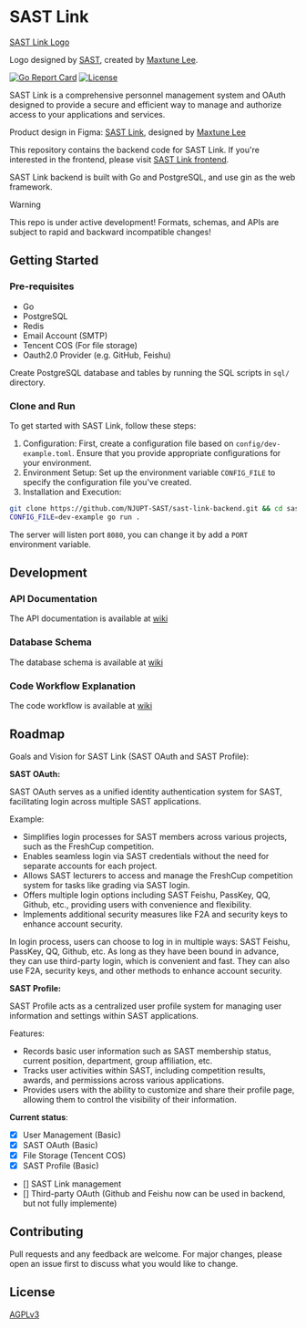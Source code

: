 # SAST Link

[SAST Link Logo](https://aliyun.sastimg.mxte.cc/images/2023/07/02/footera9663bd5ff4b2bad.png)

Logo designed by [SAST](https://sast.fun/), created by [Maxtune Lee](https://github.com/MaxtuneLee).

[![Go Report Card](https://goreportcard.com/badge/github.com/NJUPT-SAST/sast-link-backend)](https://goreportcard.com/report/github.com/NJUPT-SAST/sast-link-backend)
[![License](https://img.shields.io/badge/license-AGPLv3-blue.svg)](https://choosealicense.com/licenses/agpl-3.0/)

SAST Link is a comprehensive personnel management system and OAuth designed to provide a secure and efficient way to manage and authorize access to your applications and services. 

Product design in Figma: [SAST Link](https://www.figma.com/file/IUIoRll3ieYFzJSfJPelDu/sast-link?node-id=0-1&t=rtc1sJfjJ0aTDAkp-0), designed by [Maxtune Lee](https://github.com/MaxtuneLee)

This repository contains the backend code for SAST Link. If you're interested in the frontend, please visit [SAST Link frontend](https://github.com/NJUPT-SAST/sast-link).

SAST Link backend is built with Go and PostgreSQL, and use gin as the web framework.

> [!WARNING]
> This repo is under active development! Formats, schemas, and APIs are subject to rapid and backward incompatible changes!

## Getting Started

### Pre-requisites

- Go
- PostgreSQL
- Redis
- Email Account (SMTP)
- Tencent COS (For file storage)
- Oauth2.0 Provider (e.g. GitHub, Feishu)

Create PostgreSQL database and tables by running the SQL scripts in `sql/` directory.

### Clone and Run

To get started with SAST Link, follow these steps:

1. Configuration: First, create a configuration file based on `config/dev-example.toml`. Ensure that you provide appropriate configurations for your environment.
2. Environment Setup: Set up the environment variable `CONFIG_FILE` to specify the configuration file you've created.
3. Installation and Execution:

```bash
git clone https://github.com/NJUPT-SAST/sast-link-backend.git && cd sast-link-backend
CONFIG_FILE=dev-example go run .
```

The server will listen port `8080`, you can change it by add a `PORT` environment variable.

## Development

### API Documentation

The API documentation is available at [wiki](https://github.com/NJUPT-SAST/sast-link-backend/wiki/Api-Doc)

### Database Schema

The database schema is available at [wiki](https://github.com/NJUPT-SAST/sast-link-backend/wiki/Project-Structure#sql)

### Code Workflow Explanation

The code workflow is available at [wiki](https://github.com/NJUPT-SAST/sast-link-backend/wiki/General)

## Roadmap

Goals and Vision for SAST Link (SAST OAuth and SAST Profile):

**SAST OAuth:**

SAST OAuth serves as a unified identity authentication system for SAST, facilitating login across multiple SAST applications.

Example:

- Simplifies login processes for SAST members across various projects, such as the FreshCup competition.
- Enables seamless login via SAST credentials without the need for separate accounts for each project.
- Allows SAST lecturers to access and manage the FreshCup competition system for tasks like grading via SAST login.
- Offers multiple login options including SAST Feishu, PassKey, QQ, Github, etc., providing users with convenience and flexibility.
- Implements additional security measures like F2A and security keys to enhance account security.

In login process, users can choose to log in in multiple ways: SAST Feishu, PassKey, QQ, Github, etc. As long as they have been bound in advance, they can use third-party login, which is convenient and fast. They can also use F2A, security keys, and other methods to enhance account security.

**SAST Profile:**

SAST Profile acts as a centralized user profile system for managing user information and settings within SAST applications.

Features:

- Records basic user information such as SAST membership status, current position, department, group affiliation, etc.
- Tracks user activities within SAST, including competition results, awards, and permissions across various applications.
- Provides users with the ability to customize and share their profile page, allowing them to control the visibility of their information.

**Current status**:

- [x] User Management (Basic)
- [x] SAST OAuth (Basic)
- [x] File Storage (Tencent COS)
- [x] SAST Profile (Basic)
- [] SAST Link management
- [] Third-party OAuth (Github and Feishu now can be used in backend, but not fully implemente)

## Contributing

Pull requests and any feedback are welcome. For major changes, please open an issue first
to discuss what you would like to change.

## License

[AGPLv3 ](https://choosealicense.com/licenses/agpl-3.0/)
